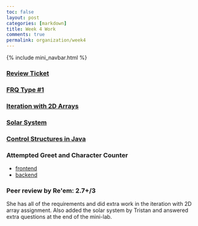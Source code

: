 ```yaml
---
toc: false
layout: post
categories: [markdown]
title: Week 4 Work
comments: true
permalink: organization/week4
---
```


{% include mini_navbar.html %}

### [Review Ticket](https://github.com/Saathvika-Ajith/APCSA-Fastpages/issues/6)

### [FRQ Type #1](https://saathvika-ajith.github.io/APCSA-Fastpages/fastpages/jupyter/2022/09/19/frq1.html)

### [Iteration with 2D Arrays](https://saathvika-ajith.github.io/APCSA-Fastpages/fastpages/jupyter/2022/09/18/iteration-2d-array.html)

### [Solar System](https://saathvika-ajith.github.io/APCSA-Fastpages/markdown/2022/09/16/solar-system.html)

### [Control Structures in Java](https://saathvika-ajith.github.io/APCSA-Fastpages/markdown/2022/09/16/solar-system.html)

### Attempted Greet and Character Counter
  - [frontend](https://github.com/Saathvika-Ajith/csa-tr1/blob/master/src/main/resources/templates/greet.htmll)
  - [backend](https://github.com/Saathvika-Ajith/csa-tr1/blob/master/src/main/java/com/nighthawk/spring_portfolio/controllers/Greet.java)

### Peer review by Re'em: 2.7+/3
She has all of the requirements and did extra work in the iteration with 2D array assignment. Also added the solar system by Tristan and answered extra questions at the end of the mini-lab.